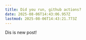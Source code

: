 ```yaml
---
title: Did you run, github actions?
date: 2025-08-06T14:43:06.957Z
lastmod: 2025-08-06T14:43:21.773Z
---
```

Dis is new post!
